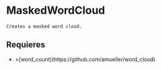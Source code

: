 # MaskedWordCloud

	Creates a masked word cloud.

## Requieres 
<ul>
	<li>>[word_count](https://github.com/amueller/word_cloud)</li>
</ul>